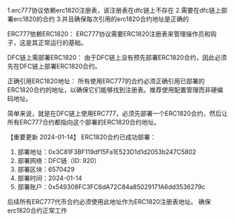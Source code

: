 1.erc777协议依赖erc1820注册表，该注册表在dfc链上不存在
2.需要在dfc链上部署erc1820的合约
3.并且确保每次引用的erc1820合约地址是正确的

ERC777依赖ERC1820： ERC777协议需要ERC1820注册表来管理操作员和钩子，这是其正常运行的基础。

DFC链上需部署ERC1820： 由于DFC链上没有预先部署ERC1820合约，因此必须先在DFC链上部署ERC1820合约。

正确引用ERC1820地址： 所有使用ERC777的合约必须正确引用已部署的ERC1820合约的地址，以确保它们能够找到注册表。推荐使用配置管理而非硬编码地址。

简单来说，就是在DFC链上使用ERC777，必须先部署一个ERC1820合约，然后让所有ERC777合约都指向这个部署的ERC1820合约地址。

【重要更新 2024-01-14】
ERC1820合约已成功部署：
1. 部署地址：0x3C81F3BF119df15Fa1E523D1d1d2053b247C5802
2. 部署网络：DFC链（ID: 920）
3. 部署区块：6570429
4. 部署时间：2024-01-14
5. 部署账户：0x549308FC3FC6dA72C84a85029171A6dd3536279c

后续所有ERC777代币合约必须使用此地址作为ERC1820注册表地址。
确保erc1820合约正常工作
